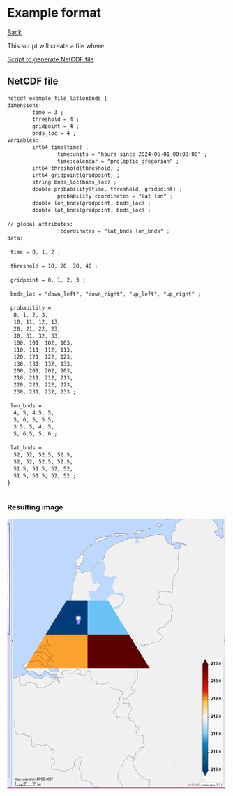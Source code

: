 # Example format

[Back](./README.md)

This script will create a file where 

[Script to generate NetCDF file](../../python/format_standard/generate_example_file_latlonbnds.py)

## NetCDF file
``` 
netcdf example_file_latlonbnds {
dimensions:
        time = 3 ;
        threshold = 4 ;
        gridpoint = 4 ;
        bnds_loc = 4 ;
variables:
        int64 time(time) ;
                time:units = "hours since 2024-06-01 00:00:00" ;
                time:calendar = "proleptic_gregorian" ;
        int64 threshold(threshold) ;
        int64 gridpoint(gridpoint) ;
        string bnds_loc(bnds_loc) ;
        double probability(time, threshold, gridpoint) ;
                probability:coordinates = "lat lon" ;
        double lon_bnds(gridpoint, bnds_loc) ;
        double lat_bnds(gridpoint, bnds_loc) ;

// global attributes:
                :coordinates = "lat_bnds lon_bnds" ;
data:

 time = 0, 1, 2 ;

 threshold = 10, 20, 30, 40 ;

 gridpoint = 0, 1, 2, 3 ;

 bnds_loc = "down_left", "down_right", "up_left", "up_right" ;

 probability =
  0, 1, 2, 3,
  10, 11, 12, 13,
  20, 21, 22, 23,
  30, 31, 32, 33,
  100, 101, 102, 103,
  110, 111, 112, 113,
  120, 121, 122, 123,
  130, 131, 132, 133,
  200, 201, 202, 203,
  210, 211, 212, 213,
  220, 221, 222, 223,
  230, 231, 232, 233 ;

 lon_bnds =
  4, 5, 4.5, 5,
  5, 6, 5, 5.5,
  3.5, 5, 4, 5,
  5, 6.5, 5, 6 ;

 lat_bnds =
  52, 52, 52.5, 52.5,
  52, 52, 52.5, 52.5,
  51.5, 51.5, 52, 52,
  51.5, 51.5, 52, 52 ;
}
 
```

### Resulting image

<img src="images/latlonbnds_example.png" alt="latlonbnds_example" width="500"/>